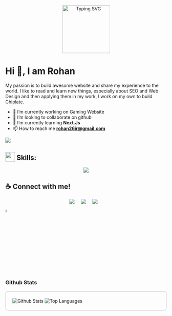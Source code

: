 
<div style="text-align: center;">
    <a href="https://rohansfolio.web.app/">
        <img data-original-height="711" data-original-width="1920" height="149" 
            src="https://readme-typing-svg.demolab.com?font=Rowdies&size=30&duration=8000&pause=50&color=C70039&width=435&lines=Code+to+Create%2C;Build+to+inspire."
            alt="Typing SVG" />
    </a>
</div>





<!-- 

<p align="center">
  <img border="0" data-original-height="711" data-original-width="1920" height="149" src="https://blogger.googleusercontent.com/img/b/R29vZ2xl/AVvXsEjWjzl2pZfucZiUBtp4C4wp8_U7sjayEVM12ZC4QMnpxk9MzeyUBKpeJSD4jYmK4mSlXThniNLZn7qky82fe-D_OiXi_PFqs6dj2MUmWgGVd6nSH7s7eYVuq9Ot-iNmGzJQZmaiksyHKVzipjQSpUSkfK2T76K0We4N6rP5p_u0pUbCkkQvv1FhBlSsySjV/w400-h149/ezgif.com-animated-gif-maker.gif" width="400" />
</p>

-->

# Hi 👋, I am Rohan
My passion is to build awesome website and share my experience to the world. I like to read and learn new things, especially about SEO and Web Design and then applying them in my work, I work on my own to build Chiplate.

- 🔭 I’m currently working on Gaming Website 
- 👯 I’m looking to collaborate on github
- 🌱 I’m currently learning **Next.Js**
- 📫 How to reach me **rohan26ir@gmail.com**

![](https://komarev.com/ghpvc/?username=roan26ir&abbreviated=true)

## <img src = "https://media2.giphy.com/media/QssGEmpkyEOhBCb7e1/giphy.gif?cid=ecf05e47a0n3gi1bfqntqmob8g9aid1oyj2wr3ds3mg700bl&rid=giphy.gif" width=30px valign="bottom"> Skills: 

<p align="center">
  <a href="https://rohansfolio.web.app/">
    <img src="https://skillicons.dev/icons?i=html,css,tailwind,js,npm,firebase,mongodb,express,react,nodejs,nextjs,git,github,vscode,vercel,vite" />
  </a>
</p>







<!-- https://github.com/tandpfun/skill-icons -->





## ☕ Connect with me!
<p align="center">
  <a href="mailto:rohan26ir@gmail.com?subject=Olá%20Bruno%20Tacca"><img src="https://img.shields.io/badge/gmail-%23D14836.svg?&style=for-the-badge&logo=gmail&logoColor=white" /></a>&nbsp;&nbsp;&nbsp;&nbsp;
  <a href="https://www.facebook.com/mahedul23/"><img src="https://img.shields.io/badge/facebook-%233B5998.svg?&style=for-the-badge&logo=facebook&logoColor=white" /></a>&nbsp;&nbsp;&nbsp;&nbsp;
  <a href="https://www.linkedin.com/in/rohan26ir/"><img src="https://img.shields.io/badge/linkedin-%230077B5.svg?&style=for-the-badge&logo=linkedin&logoColor=white" /></a>&nbsp;&nbsp;&nbsp;&nbsp;


 
  <summary> <img src="https://media1.giphy.com/media/v1.Y2lkPTc5MGI3NjExYzFhYzJkMmQ2MWQ3ZGY3MDhjZTE3MDI2Mzk3NzE1OWQyZTRlMmYwMCZjdD1z/iY8CRBdQXODJSCERIr/giphy.gif" width=5% valign="bottom"> <h3> Github Stats </h3> </summary>

  <div style="display: flex; gap: 20px; border: 2px solid #ddd; padding: 20px; border-radius: 8px;">
  <!-- Left side -->
  <div style="flex: 1;">
<!--     <img src="https://github-readme-streak-stats.herokuapp.com/?user=rohan26ir&theme=dark&hide_border=false" alt="GitHub Streak Stats"> -->
      <img src="https://github-readme-stats.vercel.app/api?username=rohan26ir&theme=blueberry&count_private=true&hide_border=true&line_height=20" alt="Github Stats">
    <img src="https://github-readme-stats.vercel.app/api/top-langs/?username=rohan26ir&layout=compact&theme=blueberry&count_private=true&hide_border=true" alt="Top Languages">
  </div>
  
  <!-- Right side -->
 <!-- <div style="flex: 2; display: flex; flex-direction: column; gap: 20px;">
    <a href="#">
      <img src="https://github-readme-stats.vercel.app/api?username=rohan26ir&theme=blueberry&count_private=true&hide_border=true&line_height=20" alt="Github Stats">
    </a>
    <a href="#">
      <img src="https://github-readme-stats.vercel.app/api/top-langs/?username=rohan26ir&layout=compact&theme=blueberry&count_private=true&hide_border=true" alt="Top Languages">
    </a>
  </div> -->

  
</div>

